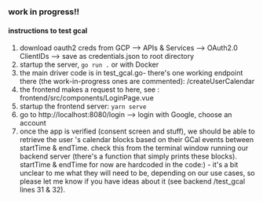 ### work in progress!!
#### instructions to test gcal

1) download oauth2 creds from GCP --> APIs
 & Services --> OAuth2.0 ClientIDs --> save as
  credentials.json to root directory
2) startup the server, `go run .` or with Docker
3) the main driver code is in test_gcal.go- there's one working endpoint there (the
  work-in-progress ones are commented): /createUserCalendar
4) the frontend makes a request to here, see
: frontend/src/components/LoginPage.vue
5) startup the frontend server: `yarn serve`
6) go to http://localhost:8080/login --> login
 with Google, choose an account
7) once the app is verified (consent screen and
 stuff), we should be able to retrieve the user
 's calendar blocks based on their GCal events
  between startTime & endTime. check this
   from the terminal window running our
    backend server (there's a function
     that simply prints these blocks). startTime
   & endTime for now are hardcoded in the
    code:) - it's a bit unclear to me
     what they will need to be, depending on
      our use cases, so please let me know if
       you have ideas about it (see backend
       /test_gcal lines 31 & 32).